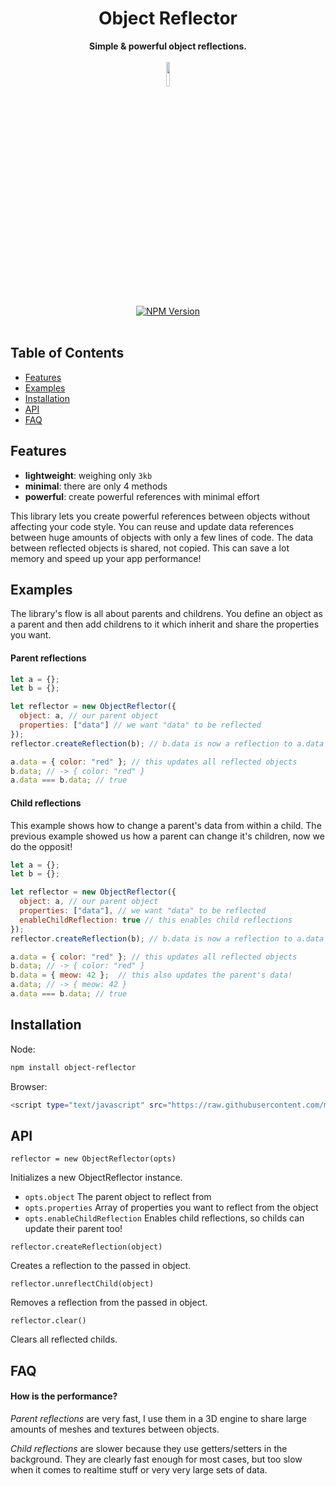 <h1 align="center">Object Reflector</h1>

<div align="center">
  <strong>Simple & powerful object reflections.</strong>
</div>

<br/>

<div align="center">
  
<img src="https://i.imgur.com/a20tPCY.png" width="10%">
<br/>
  <a href="https://www.npmjs.com/package/object-reflector">
    <img src="https://img.shields.io/npm/v/object-reflector.svg?style=flat-square" alt="NPM Version" />
  </a>
</div>

<br/>

## Table of Contents
- [Features](#features)
- [Examples](#examples)
- [Installation](#installation)
- [API](#api)
- [FAQ](#faq)

## Features
 - **lightweight**: weighing only ``3kb``
 - **minimal**: there are only 4 methods
 - **powerful**: create powerful references with minimal effort

This library lets you create powerful references between objects without affecting your code style. You can reuse and update data references between huge amounts of objects with only a few lines of code. The data between reflected objects is shared, not copied. This can save a lot memory and speed up your app performance!

## Examples

The library's flow is all about parents and childrens. You define an object as a parent and then add childrens to it which inherit and share the properties you want.

#### Parent reflections

```js
let a = {};
let b = {};

let reflector = new ObjectReflector({
  object: a, // our parent object
  properties: ["data"] // we want "data" to be reflected
});
reflector.createReflection(b); // b.data is now a reflection to a.data

a.data = { color: "red" }; // this updates all reflected objects
b.data; // -> { color: "red" }
a.data === b.data; // true
```

#### Child reflections

This example shows how to change a parent's data from within a child. The previous example showed us how a parent can change it's children, now we do the opposit!

```js
let a = {};
let b = {};

let reflector = new ObjectReflector({
  object: a, // our parent object
  properties: ["data"], // we want "data" to be reflected
  enableChildReflection: true // this enables child reflections
});
reflector.createReflection(b); // b.data is now a reflection to a.data

a.data = { color: "red" }; // this updates all reflected objects
b.data; // -> { color: "red" }
b.data = { meow: 42 };  // this also updates the parent's data!
a.data; // -> { meow: 42 }
a.data === b.data; // true
```

## Installation

Node:
```sh
npm install object-reflector
```

Browser:
```sh
<script type="text/javascript" src="https://raw.githubusercontent.com/maierfelix/object-reflector/master/dist/object-reflector.min.js"></script>
```

## API

``reflector = new ObjectReflector(opts)``
 
 Initializes a new ObjectReflector instance.
 - ``opts.object`` The parent object to reflect from
 - ``opts.properties`` Array of properties you want to reflect from the object
 - ``opts.enableChildReflection`` Enables child reflections, so childs can update their parent too!

``reflector.createReflection(object)``

Creates a reflection to the passed in object.

``reflector.unreflectChild(object)``

Removes a reflection from the passed in object.

``reflector.clear()``

Clears all reflected childs.

## FAQ

#### How is the performance?

*Parent reflections* are very fast, I use them in a 3D engine to share large amounts of meshes and textures between objects.

*Child reflections* are slower because they use getters/setters in the background. They are clearly fast enough for most cases, but too slow when it comes to realtime stuff or very very large sets of data.
